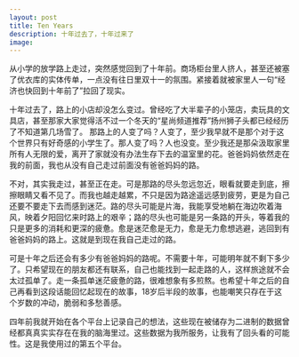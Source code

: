 ```yaml
---
layout: post
title: Ten Years
description: 十年过去了，十年过来了
image: 
---
```


  从小学的放学路上走过，突然感觉回到了十年前。商场柜台里人挤人，甚至还被塞了优衣库的实体传单，一点没有往日里双十一的氛围。紧接着就被家里人一句“经济也快回到十年前了”拉回了现实。
  
  十年过去了，路上的小店却没怎么变过。曾经吃了大半辈子的小笼店，卖玩具的文具店，甚至那家大家觉得活不过一个冬天的“星尚频道推荐”扬州狮子头都已经经历了不知道第几场雪了。 那路上的人变了吗？人变了，至少我早就不是那个对于这个世界只有好奇感的小学生了。那人变了吗？人也没变。至少我还是那朵汲取家里所有人无限的爱，离开了家就没有办法生存下去的温室里的花。爸爸妈妈依然走在我的前面，我也从没有自己走过前面没有爸爸妈妈的路。
  
  不对，其实我走过，甚至正在走。可是那路的尽头忽远忽近，眼看就要走到底，擦擦眼睛又看不见了。而我也越走越累，不只是因为路途遥远感到疲劳，更是为自己还要不要走下去而感到迷茫。路的尽头可能是片海，我能享受地躺在海边吹着海风，映着夕阳回忆来时路上的艰辛；路的尽头也可能是另一条路的开头，等着我的只是更多的消耗和更深的疲惫。愈是迷茫愈是无力，愈是无力愈想逃避，逃回到有爸爸妈妈的路上。这就是到现在我自己走过的路。
  
  可是十年之后还会有多少有爸爸妈妈的路呢。不需要十年，可能明年就不剩下多少了。只希望现在的朋友都还有联系，自己也能找到一起走路的人，这样旅途就不会太过孤单了。走一条孤单迷茫疲惫的路，很难想象有多煎熬。也希望十年之后的自己再看到这段话能回忆起现在的故事，18岁后半段的故事，也能嘲笑只存在于这个岁数的冲动，脆弱和多愁善感。

四年前我就开始在各个平台上记录自己的想法，这些现在被储存为二进制的数据曾经都真真实实存在在我的脑海里过。这些数据为我所服务，让我有了回头看的可能性。这是我使用过的第五个平台。
